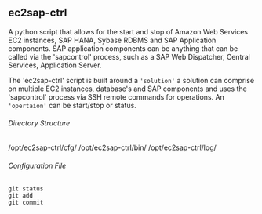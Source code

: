 ## ec2sap-ctrl

A python script that allows for the start and stop of Amazon Web Services EC2 instances, SAP HANA, Sybase RDBMS and SAP Application components. SAP application components can be anything that can be called via the 'sapcontrol' process, such as a SAP Web Dispatcher, Central Services, Application Server.

The 'ec2sap-ctrl' script is built around a `'solution'` a solution can comprise on multiple EC2 instances, database's and SAP components and uses the 'sapcontrol' process via SSH remote commands for operations. An `'opertaion'` can be start/stop or status. 

###### Directory Structure

/opt/ec2sap-ctrl/cfg/
/opt/ec2sap-ctrl/bin/
/opt/ec2sap-ctrl/log/

###### Configuration File

```
git status
git add
git commit
```
